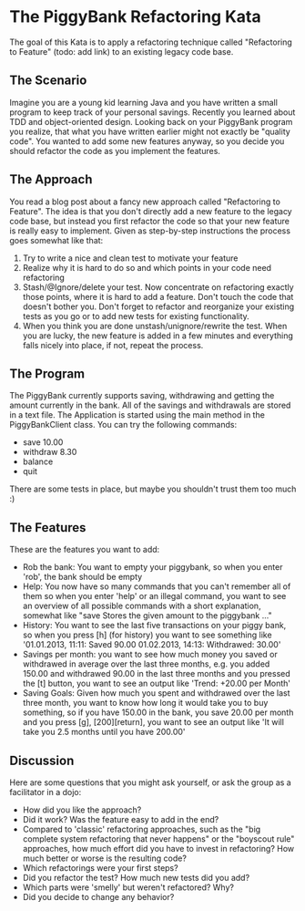 The PiggyBank Refactoring Kata
==============================

The goal of this Kata is to apply a refactoring technique
called "Refactoring to Feature" (todo: add link) to an
existing legacy code base.

The Scenario
------------

Imagine you are a young kid learning Java and you have
written a small program to keep track of your personal
savings. Recently you learned about TDD and
object-oriented design. Looking back on your PiggyBank
program you realize, that what you have written earlier
might not exactly be "quality code". You wanted to add
some new features anyway, so you decide you should refactor
the code as you implement the features.

The Approach
------------
You read a blog post about a fancy new approach called
"Refactoring to Feature". The idea is that you don't
directly add a new feature to the legacy code base, but
instead you first refactor the code so that your new feature
is really easy to implement. Given as step-by-step
instructions the process goes somewhat like that:

1. Try to write a nice and clean test to motivate your feature
2. Realize why it is hard to do so and which points in your code
   need refactoring
3. Stash/@Ignore/delete your test. Now concentrate on refactoring
   exactly those points, where it is hard to add a feature. Don't
   touch the code that doesn't bother you. Don't forget to refactor
   and reorganize your existing tests as you go or to add new
   tests for existing functionality.
4. When you think you are done unstash/unignore/rewrite the test.
   When you are lucky, the new feature is added in a few minutes and
   everything falls nicely into place, if not, repeat the process.

The Program
-----------
The PiggyBank currently supports saving, withdrawing and getting
the amount currently in the bank. All of the savings and withdrawals
are stored in a text file. The Application is started using the main
method in the PiggyBankClient class. You can try the following commands:
 * save 10.00
 * withdraw 8.30
 * balance
 * quit

There are some tests in place, but maybe you shouldn't trust them too
much :)

The Features
------------
These are the features you want to add:

* Rob the bank: You want to empty your piggybank, so when you enter
  'rob', the bank should be empty
* Help: You now have so many commands that you can't remember
  all of them so when you enter 'help' or an illegal command, you want
  to see an overview of all possible commands with a short explanation,
  somewhat like "save <amount>	Stores the given amount to the piggybank ..."
* History: You want to see the last five transactions on your piggy bank,
  so when you press [h] (for history) you want to see something like
  '01.01.2013, 11:11: Saved 90.00
   01.02.2013, 14:13: Withdrawed: 30.00'
* Savings per month: you want to see how much money you saved or
  withdrawed in average over the last three months, e.g. you added
  150.00 and withdrawed 90.00 in the last three months and you
  pressed the [t] button, you want to see an output like
  'Trend: +20.00 per Month'
* Saving Goals: Given how much you spent and withdrawed over the last
  three month, you want to know how long it would take you to buy
  something, so if you have 150.00 in the bank, you save 20.00
  per month and you press [g], [200][return], you want to see
  an output like 'It will take you 2.5 months until you have 200.00'

Discussion
----------
Here are some questions that you might ask yourself, or ask the group
as a facilitator in a dojo:

 * How did you like the approach?
 * Did it work? Was the feature easy to add in the end?
 * Compared to 'classic' refactoring approaches, such as the "big
   complete system refactoring that never happens" or the "boyscout
   rule" approaches, how much effort did you have to invest in 
   refactoring? How much better or worse is the resulting code?
 * Which refactorings were your first steps?
 * Did you refactor the test? How much new tests did you add?
 * Which parts were 'smelly' but weren't refactored? Why?
 * Did you decide to change any behavior?
 